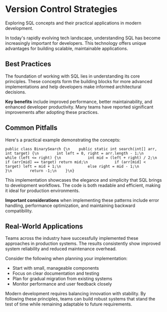 # Version Control Strategies

Exploring SQL concepts and their practical applications in modern development.

In today's rapidly evolving tech landscape, understanding SQL has become increasingly important for developers. This technology offers unique advantages for building scalable, maintainable applications.

## Best Practices

The foundation of working with SQL lies in understanding its core principles. These concepts form the building blocks for more advanced implementations and help developers make informed architectural decisions.

**Key benefits** include improved performance, better maintainability, and enhanced developer productivity. Many teams have reported significant improvements after adopting these practices.

## Common Pitfalls

Here's a practical example demonstrating the concepts:

<pre><code>public class BinarySearch {\n    public static int search(int[] arr, int target) {\n        int left = 0, right = arr.length - 1;\n        while (left <= right) {\n            int mid = (left + right) / 2;\n            if (arr[mid] == target) return mid;\n            if (arr[mid] < target) left = mid + 1;\n            else right = mid - 1;\n        }\n        return -1;\n    }\n}</code></pre>

This implementation showcases the elegance and simplicity that SQL brings to development workflows. The code is both readable and efficient, making it ideal for production environments.

**Important considerations** when implementing these patterns include error handling, performance optimization, and maintaining backward compatibility.

## Real-World Applications

Teams across the industry have successfully implemented these approaches in production systems. The results consistently show improved system reliability and reduced maintenance overhead.

Consider the following when planning your implementation:

- Start with small, manageable components
- Focus on clear documentation and testing
- Plan for gradual migration from existing systems
- Monitor performance and user feedback closely

Modern development requires balancing innovation with stability. By following these principles, teams can build robust systems that stand the test of time while remaining adaptable to future requirements.
